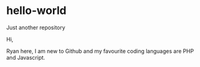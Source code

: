 # hello-world
Just another repository

Hi,

Ryan here, I am new to Github and my favourite coding languages are PHP and Javascript.
